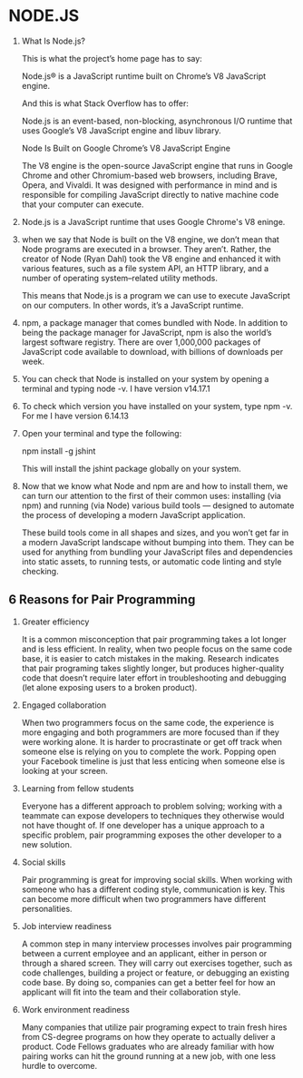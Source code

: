 # NODE.JS

1. What Is Node.js?

    This is what the project’s home page has to say:

    Node.js® is a JavaScript runtime built on Chrome’s V8 JavaScript engine.

    And this is what Stack Overflow has to offer:

    Node.js is an event-based, non-blocking, asynchronous I/O runtime that uses Google’s V8 JavaScript engine and libuv library.

    Node Is Built on Google Chrome’s V8 JavaScript Engine

    The V8 engine is the open-source JavaScript engine that runs in Google Chrome and other Chromium-based web browsers, including Brave, Opera, and Vivaldi. It was designed with performance in mind and is responsible for compiling JavaScript directly to native machine code that your computer can execute.

2. Node.js is a JavaScript runtime that uses Google Chrome's V8 eninge.

3. when we say that Node is built on the V8 engine, we don’t mean that Node programs are executed in a browser. They aren’t. Rather, the creator of Node (Ryan Dahl) took the V8 engine and enhanced it with various features, such as a file system API, an HTTP library, and a number of operating system–related utility methods.

    This means that Node.js is a program we can use to execute JavaScript on our computers. In other words, it’s a JavaScript runtime.

4. npm, a package manager that comes bundled with Node. In addition to being the package manager for JavaScript, npm is also the world’s largest software registry. There are over 1,000,000 packages of JavaScript code available to download, with billions of downloads per week.

5. You can check that Node is installed on your system by opening a terminal and typing node -v. I have version v14.17.1

6. To check which version you have installed on your system, type npm -v.
For me I have version 6.14.13

7. Open your terminal and type the following:

    npm install -g jshint

    This will install the jshint package globally on your system.

8. Now that we know what Node and npm are and how to install them, we can turn our attention to the first of their common uses: installing (via npm) and running (via Node) various build tools — designed to automate the process of developing a modern JavaScript application.

    These build tools come in all shapes and sizes, and you won’t get far in a modern JavaScript landscape without bumping into them. They can be used for anything from bundling your JavaScript files and dependencies into static assets, to running tests, or automatic code linting and style checking.

## 6 Reasons for Pair Programming

1. Greater efficiency

    It is a common misconception that pair programming takes a lot longer and is less efficient. In reality, when two people focus on the same code base, it is easier to catch mistakes in the making. Research indicates that pair programing takes slightly longer, but produces higher-quality code that doesn’t require later effort in troubleshooting and debugging (let alone exposing users to a broken product).

2. Engaged collaboration

    When two programmers focus on the same code, the experience is more engaging and both programmers are more focused than if they were working alone. It is harder to procrastinate or get off track when someone else is relying on you to complete the work. Popping open your Facebook timeline is just that less enticing when someone else is looking at your screen.

3. Learning from fellow students

    Everyone has a different approach to problem solving; working with a teammate can expose developers to techniques they otherwise would not have thought of. If one developer has a unique approach to a specific problem, pair programming exposes the other developer to a new solution.

4. Social skills

    Pair programming is great for improving social skills. When working with someone who has a different coding style, communication is key. This can become more difficult when two programmers have different personalities.

5. Job interview readiness

    A common step in many interview processes involves pair programming between a current employee and an applicant, either in person or through a shared screen. They will carry out exercises together, such as code challenges, building a project or feature, or debugging an existing code base. By doing so, companies can get a better feel for how an applicant will fit into the team and their collaboration style.

6. Work environment readiness

    Many companies that utilize pair programing expect to train fresh hires from CS-degree programs on how they operate to actually deliver a product. Code Fellows graduates who are already familiar with how pairing works can hit the ground running at a new job, with one less hurdle to overcome.

